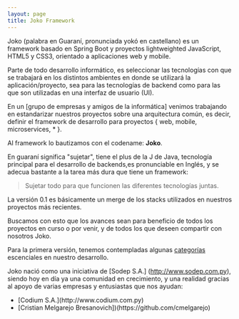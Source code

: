 ```yaml
---
layout: page
title: Joko Framework
---
```


Joko (palabra en Guaraní, pronunciada yokó en castellano) es un framework basado en Spring Boot y proyectos lightweighted JavaScript, HTML5 y CSS3, orientado a aplicaciones web y mobile.

Parte de todo desarrollo informático, es seleccionar las tecnologías con que se trabajará en los distintos ambientes en donde se utilizará la aplicación/proyecto, sea para las tecnologías de backend como para las que son utilizadas en una interfaz de usuario (UI).

En un [grupo de empresas y amigos de la informática] venimos trabajando en estandarizar nuestros proyectos sobre una arquitectura común, es decir, definir el framework de desarrollo para proyectos <span class="highlight"> <span class="gi"> { web, mobile, microservices, * }</span></span>.

Al framework lo bautizamos con el codename: **Joko**.

En guaraní significa "sujetar", tiene el plus de la J de Java, tecnología principal para el desarrollo de backends,es pronunciable en Inglés, y se adecua bastante a la tarea más dura que tiene un framework:

<blockquote>
	Sujetar todo para que funcionen las diferentes tecnologías juntas.
</blockquote>

La versión 0.1 es básicamente un merge de los stacks utilizados en nuestros proyectos más recientes.

Buscamos con esto que los avances sean para beneficio de todos los proyectos en curso o por venir, y de todos los que deseen compartir con nosotros Joko.

Para la primera versión, tenemos contempladas algunas [categorías](categories.html) escenciales en nuestro desarrollo.

Joko nació como una iniciativa de [Sodep S.A.] (http://www.sodep.com.py), siendo hoy en día ya una comunidad en crecimiento, y una realidad gracias al apoyo de varias empresas y entusiastas que nos ayudan:

<ul>
	<li>[Codium S.A.](http://www.codium.com.py)
	<li>[Cristian Melgarejo Bresanovich])(https://github.com/cmelgarejo)
</ul>
